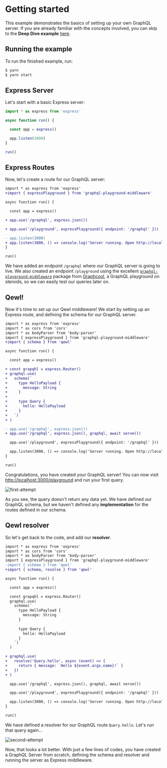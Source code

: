 # Getting started

This example demonstrates the basics of setting up your own GraphQL server. If you are already familiar with the concepts involved, you can skip to the **Deep Dive example** [here](../deep-dive#readme).

## Running the example
To run the finished example, run:
```bash
$ yarn
$ yarn start
```

## Express Server
Let's start with a basic Express server:
```ts
import * as express from 'express'

async function run() {

  const app = express()

  app.listen(3000)
}

run()
```
## Express Routes
Now, let's create a route for our GraphQL server:
```diff
import * as express from 'express'
+import { expressPlayground } from 'graphql-playground-middleware'

async function run() {

  const app = express()

+ app.use('/graphql', express.json())

+ app.use('/playground', expressPlayground({ endpoint: '/graphql' }))

- app.listen(3000)
+ app.listen(3000, () => console.log('Server running. Open http://localhost:3000/playground to run queries.'))
}

run()
```
We have added an endpoint `/graphql` where our GraphQL server is going to live. We also created an endpoint `/playground` using the excellent [`graphql-playground-middleware`](https://github.com/graphcool/graphql-playground) package from [Graphcool](https://graph.cool), a GraphQL playground on steroids, so we can easily test our queries later on.

## Qewl!
Now it's time to set up our Qewl middleware! We start by setting up an Express route, and defining the schema for our GraphQL server. 
```diff
import * as express from 'express'
import * as cors from 'cors'
import * as bodyParser from 'body-parser'
import { expressPlayground } from 'graphql-playground-middleware'
+import { schema } from 'qewl'

async function run() {

  const app = express()

+ const grapqhl = express.Router()
+ graphql.use(
+   schema(`
+     type HelloPayload {
+       message: String
+     }
+
+     type Query {
+       hello: HelloPayload
+     }
+   `)
+ )

- app.use('/graphql', express.json())
+ app.use('/graphql', express.json(), graphql, await serve())

  app.use('/playground', expressPlayground({ endpoint: '/graphql' }))

  app.listen(3000, () => console.log('Server running. Open http://localhost:3000/playground to run queries.'))
}

run()
```
Congratulations, you have created your GraphQL server! You can now visit [http://localhost:3000/playground](http://localhost:3000/playground) and run your first query.

![first-attempt](https://user-images.githubusercontent.com/852069/32813123-dc222878-c9a8-11e7-9e70-dd078c64d5e9.png)

As you see, the query doesn't return any data yet. We have defined our GraphQL schema, but we haven't defined any **implementation** for the routes defined in our schema.

## Qewl resolver
So let's get back to the code, and add our **resolver**.
```diff
import * as express from 'express'
import * as cors from 'cors'
import * as bodyParser from 'body-parser'
import { expressPlayground } from 'graphql-playground-middleware'
-import { schema } from 'qewl'
+import { schema, resolve } from 'qewl'

async function run() {

  const app = express()

  const grapqhl = express.Router()
  graphql.use(
    schema(`
      type HelloPayload {
        message: String
      }
 
      type Query {
        hello: HelloPayload
      }
    `)
  )

+ graphql.use(
+   resolve('Query.hello', async (event) => {
+     return { message: `Hello ${event.args.name}!` }
+   })
+ )

  app.use('/graphql', express.json(), graphql, await serve())

  app.use('/playground', expressPlayground({ endpoint: '/graphql' }))

  app.listen(3000, () => console.log('Server running. Open http://localhost:3000/playground to run queries.'))
}

run()
```
We have defined a resolver for our GraphQL route `Query.hello`. Let's run that query again...

![second-attempt](https://user-images.githubusercontent.com/852069/32813445-816489ba-c9aa-11e7-8474-d3ab42b2fe14.png)

Now, that looks a lot better. With just a few lines of codes, you have created a GraphQL Server from scratch, defining the schema and resolver and running the server as Express middleware.
